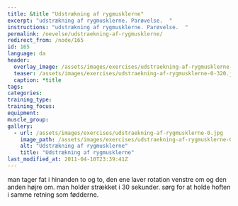 ```yaml
---
title: &title "Udstrækning af rygmusklerne"
excerpt: "udstrækning af rygmusklerne. Parøvelse.  "
instructions: "udstrækning af rygmusklerne. Parøvelse.  "
permalink: /oevelse/udstraekning-af-rygmusklerne/
redirect_from: /node/165
id: 165
language: da
header:
  overlay_image: /assets/images/exercises/udstraekning-af-rygmusklerne-0.jpg
  teaser: /assets/images/exercises/udstraekning-af-rygmusklerne-0-320.jpg
  caption: *title
tags:
categories:
training_type: 
training_focus: 
equipment:
muscle_group:
gallery:
  - url: /assets/images/exercises/udstraekning-af-rygmusklerne-0.jpg
    image_path: /assets/images/exercises/udstraekning-af-rygmusklerne-0-320.jpg
    alt: "Udstrækning af rygmusklerne"
    title: "Udstrækning af rygmusklerne"
last_modified_at: 2011-04-10T23:39:41Z
---
```


man tager fat i hinanden to og to, den ene laver rotation venstre om og den anden højre om. man holder strækket i 30 sekunder. sørg for at holde hoften i samme retning som fødderne.
